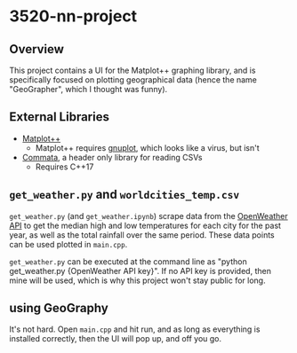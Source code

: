 # 3520-nn-project

## Overview
This project contains a UI for the Matplot++ graphing library, and is specifically focused on plotting geographical data (hence the name "GeoGrapher", which I thought was funny).

## External Libraries
- [Matplot++](https://github.com/alandefreitas/matplotplusplus "Matplot++")
  - Matplot++ requires [gnuplot](http://www.gnuplot.info/ "gnuplot"), which looks like a virus, but isn't
- [Commata](https://github.com/furfurylic/commata "Commata"), a header only library for reading CSVs
  - Requires C++17

## `get_weather.py` and `worldcities_temp.csv`
`get_weather.py` (and `get_weather.ipynb`) scrape data from the [OpenWeather API](https://openweathermap.org/api "OpenWeather API") to get the median high and low temperatures for each city for the past year, as well as the total rainfall over the same period. These data points can be used plotted in `main.cpp`. 

`get_weather.py` can be executed at the command line as "python get_weather.py {OpenWeather API key}". If no API key is provided, then mine will be used, which is why this project won't stay public for long. 

## using GeoGraphy
It's not hard. Open `main.cpp` and hit run, and as long as everything is installed correctly, then the UI will pop up, and off you go. 
